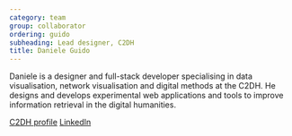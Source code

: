 ```yaml
---
category: team
group: collaborator
ordering: guido
subheading: Lead designer, C2DH
title: Daniele Guido
---
```


Daniele is a designer and full-stack developer specialising in data visualisation, network visualisation and digital methods at the C2DH. He designs and develops experimental web applications and tools to improve information retrieval in the digital humanities.

[C2DH profile](https://www.c2dh.uni.lu/people/daniele-guido) [LinkedIn](https://www.linkedin.com/in/danieleguido/)
